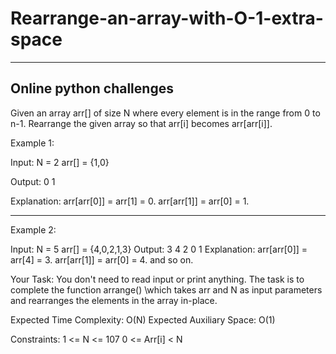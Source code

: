 # Rearrange-an-array-with-O-1-extra-space
--------------------------------------------------
Online python challenges
-------------------------------------------------

Given an array arr[] of size N where every element is in the range from 0 to n-1. Rearrange the given array so that arr[i] becomes arr[arr[i]].

 

Example 1:

Input:
N = 2
arr[] = {1,0}

Output: 0 1


Explanation: 
arr[arr[0]] = arr[1] = 0.
arr[arr[1]] = arr[0] = 1.
 
 
 ----------------------------------------------------------------------------------------------------------------------
 

Example 2:

Input:
N = 5
arr[] = {4,0,2,1,3}
Output: 3 4 2 0 1
Explanation: 
arr[arr[0]] = arr[4] = 3.
arr[arr[1]] = arr[0] = 4.
and so on.
 

Your Task:
You don't need to read input or print anything. The task is to complete the function arrange() 
\which takes arr and N as input parameters and rearranges the elements in the array in-place. 

 

Expected Time Complexity: O(N)
Expected Auxiliary Space: O(1)

 

Constraints:
1 <= N <= 107
0 <= Arr[i] < N

